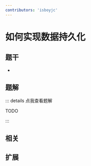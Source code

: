 ```yaml
---
contributors: 'isboyjc'
---
```


# 如何实现数据持久化


## 题干

- 



## 题解

::: details 点我查看题解

  TODO

:::



## 相关



## 扩展

